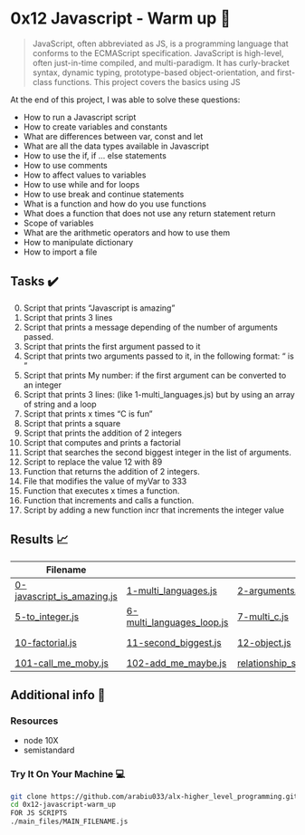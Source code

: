 # 0x12 Javascript - Warm up :roller_coaster:

> JavaScript, often abbreviated as JS, is a programming language that conforms to the ECMAScript specification. JavaScript is high-level, often just-in-time compiled, and multi-paradigm. It has curly-bracket syntax, dynamic typing, prototype-based object-orientation, and first-class functions. This project covers the basics using JS

At the end of this project, I was able to solve these questions:
  
* How to run a Javascript script
* How to create variables and constants
* What are differences between var, const and let
* What are all the data types available in Javascript
* How to use the if, if ... else statements
* How to use comments
* How to affect values to variables
* How to use while and for loops
* How to use break and continue statements
* What is a function and how do you use functions
* What does a function that does not use any return statement return
* Scope of variables
* What are the arithmetic operators and how to use them
* How to manipulate dictionary
* How to import a file

## Tasks :heavy_check_mark:

0. Script that prints “Javascript is amazing”
1. Script that prints 3 lines
2. Script that prints a message depending of the number of arguments passed.
3. Script that prints the first argument passed to it
4. Script that prints two arguments passed to it, in the following format: “ is ”
5. Script that prints My number: <first argument converted in integer> if the first argument can be converted to an integer
6. Script that prints 3 lines: (like 1-multi_languages.js) but by using an array of string and a loop
7. Script that prints x times “C is fun”
8. Script that prints a square
9. Script that prints the addition of 2 integers
10. Script that computes and prints a factorial
11. Script that searches the second biggest integer in the list of arguments.
12. Script to replace the value 12 with 89
13. Function that returns the addition of 2 integers.
14. File that modifies the value of myVar to 333
15. Function that executes x times a function.
16. Function that increments and calls a function.
17. Script by adding a new function incr that increments the integer value


## Results :chart_with_upwards_trend:

| Filename |||||
| ------ |---|---|---|---|
| [0-javascript_is_amazing.js](https://github.com/arabiu033/alx-higher_level_programming/blob/main/0x12-javascript-warm_up/0-javascript_is_amazing.js)| [1-multi_languages.js](https://github.com/arabiu033/alx-higher_level_programming/blob/main/0x12-javascript-warm_up/1-multi_languages.js)|[2-arguments.js](https://github.com/arabiu033/alx-higher_level_programming/blob/main/0x12-javascript-warm_up/2-arguments.js)|[3-value_argument.js](https://github.com/arabiu033/alx-higher_level_programming/blob/main/0x12-javascript-warm_up/3-value_argument.js)|[4-concat.js](https://github.com/arabiu033/alx-higher_level_programming/blob/main/0x12-javascript-warm_up/4-concat.js)|
| [5-to_integer.js](https://github.com/arabiu033/alx-higher_level_programming/blob/main/0x12-javascript-warm_up/5-to_integer.js)| [6-multi_languages_loop.js](https://github.com/arabiu033/alx-higher_level_programming/blob/main/0x12-javascript-warm_up/6-multi_languages_loop.js)|[7-multi_c.js](https://github.com/arabiu033/alx-higher_level_programming/blob/main/0x12-javascript-warm_up/7-multi_c.js)|[8-square.js](https://github.com/arabiu033/alx-higher_level_programming/blob/main/0x12-javascript-warm_up/8-square.js)|[9-add.js](https://github.com/arabiu033/alx-higher_level_programming/blob/main/0x12-javascript-warm_up/9-add.js)|
| [10-factorial.js](https://github.com/arabiu033/alx-higher_level_programming/blob/main/0x12-javascript-warm_up/10-factorial.js)| [11-second_biggest.js](https://github.com/arabiu033/alx-higher_level_programming/blob/main/0x12-javascript-warm_up/11-second_biggest.js)|[12-object.js](https://github.com/arabiu033/alx-higher_level_programming/blob/main/0x12-javascript-warm_up/12-object.js)|[13-add.js](https://github.com/arabiu033/alx-higher_level_programming/blob/main/0x12-javascript-warm_up/13-add.js)|[100-let_me_const.js](https://github.com/arabiu033/alx-higher_level_programming/blob/main/0x12-javascript-warm_up/100-let_me_const.js)|
| [101-call_me_moby.js](https://github.com/arabiu033/alx-higher_level_programming/blob/main/0x12-javascript-warm_up/101-call_me_moby.js)| [102-add_me_maybe.js](https://github.com/arabiu033/alx-higher_level_programming/blob/main/0x0F-python-object_relational_mapping/relationship_city.py)|[relationship_state.py](https://github.com/arabiu033/alx-higher_level_programming/blob/main/0x12-javascript-warm_up/102-add_me_maybe.js)|[103-object_fct.js](https://github.com/arabiu033/alx-higher_level_programming/blob/main/0x12-javascript-warm_up/103-object_fct.js)|

## Additional info :construction:
### Resources

- node 10X
- semistandard

### Try It On Your Machine :computer:	
```bash
git clone https://github.com/arabiu033/alx-higher_level_programming.git
cd 0x12-javascript-warm_up
FOR JS SCRIPTS
./main_files/MAIN_FILENAME.js
```